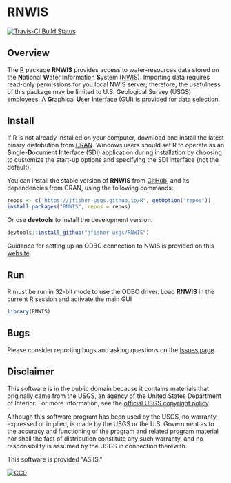 # RNWIS

[![Travis-CI Build Status](https://travis-ci.org/jfisher-usgs/RNWIS.svg?branch=master)](https://travis-ci.org/jfisher-usgs/RNWIS)

## Overview


The [R](http://www.r-project.org/) package **RNWIS** provides access to water-resources data stored on the
**N**ational **W**ater **I**nformation **S**ystem ([NWIS](http://waterdata.usgs.gov/nwis)).
Importing data requires read-only permissions for you local NWIS server; therefore,
the usefulness of this package may be limited to U.S. Geological Survey (USGS) employees.
A **G**raphical **U**ser **I**nterface (GUI) is provided for data selection.

## Install

If R is not already installed on your computer, download and install the latest binary distribution from
[CRAN](http://cran.r-project.org/ "The Comprehensive R Archive Network").
Windows users should set R to operate as an **S**ingle-**D**ocument **I**nterface (SDI) application during installation
by choosing to customize the start-up options and specifying the SDI interface (not the default).

You can install the stable version of **RNWIS** from [GitHub](https://jfisher-usgs.github.io/R/),
and its dependencies from CRAN, using the following commands:

```r
repos <- c("https://jfisher-usgs.github.io/R", getOption("repos"))
install.packages("RNWIS", repos = repos)
```

Or use **devtools** to install the development version.

```r
devtools::install_github("jfisher-usgs/RNWIS")
```

Guidance for setting up an ODBC connection to NWIS is provided on this
[website](https://github.com/USGS-R/WQ-Review/blob/master/README.md).

## Run

R must be run in 32-bit mode to use the ODBC driver.
Load **RNWIS** in the current R session and activate the main GUI

```r
library(RNWIS)
```

## Bugs

Please consider reporting bugs and asking questions on the [Issues page](https://github.com/jfisher-usgs/RNWIS/issues).

## Disclaimer

This software is in the public domain because it contains materials that originally came from the USGS,
an agency of the United States Department of Interior.
For more information, see the
[official USGS copyright policy](https://www2.usgs.gov/visual-id/credit_usgs.html "official USGS copyright policy").

Although this software program has been used by the USGS, no warranty, expressed or implied,
is made by the USGS or the U.S. Government as to the accuracy and functioning of the program and
related program material nor shall the fact of distribution constitute any such warranty,
and no responsibility is assumed by the USGS in connection therewith.

This software is provided "AS IS."

[![CC0](http://i.creativecommons.org/p/zero/1.0/88x31.png)](http://creativecommons.org/publicdomain/zero/1.0/)
